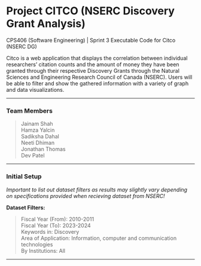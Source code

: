 # Project CITCO (NSERC Discovery Grant Analysis)
CPS406 (Software Engineering) | Sprint 3 Executable Code for Citco (NSERC DG)  

Citco is a web application that displays the correlation between individual
researchers’ citation counts and the amount of money they have been granted through their respective
Discovery Grants through the Natural Sciences and Engineering Research Council of Canada
(NSERC). Users will be able to filter and show the gathered information with a variety of graph and
data visualizations.

---

### Team Members
>Jainam Shah  
>Hamza Yalcin  
>Sadiksha Dahal  
>Neeti Dhiman  
>Jonathan Thomas  
>Dev Patel  

---

### Initial Setup

*Important to list out dataset filters as results may slightly vary depending on specifications provided when recieving dataset from NSERC!*

**Dataset Filters:**
> Fiscal Year (From): 2010-2011  
> Fiscal Year (To): 2023-2024  
> Keywords in: Discovery  
> Area of Application: Information, computer and communication technologies  
> By Institutions: All  

---